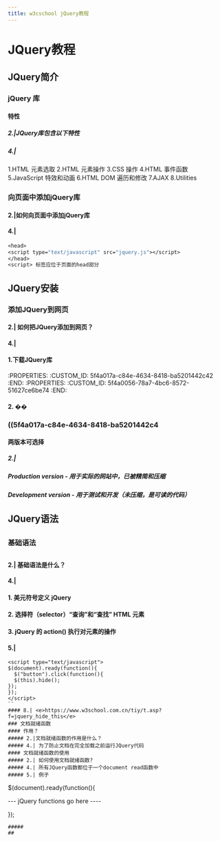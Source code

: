 ```yaml
---
title: w3cschool jQuery教程
---
```

# JQuery教程
## JQuery简介
### jQuery 库
#### 特性
##### 2.|JQuery库包含以下特性
##### 4.| 
1.HTML 元素选取
2.HTML 元素操作
3.CSS 操作
4.HTML 事件函数
5.JavaScript 特效和动画
6.HTML DOM 遍历和修改
7.AJAX
8.Utilities
### 向页面中添加jQuery库
#### 2.|如何向页面中添加jQuery库
#### 4.|
```clojure
<head>
<script type="text/javascript" src="jquery.js"></script>
</head>
<script> 标签应位于页面的head部分
```
## JQuery安装
### 添加JQuery到网页
#### 2.| 如何把JQuery添加到网页？
#### 4.|
#### 1.下载JQuery库
   :PROPERTIES:
   :CUSTOM_ID: 5f4a017a-c84e-4634-8418-ba5201442c42
   :END:
   :PROPERTIES:
   :CUSTOM_ID: 5f4a0056-78a7-4bc6-8572-51627ce6be74
   :END:
#### 2. ��
### ((5f4a017a-c84e-4634-8418-ba5201442c4
#### 两版本可选择
##### 2.|
##### Production version - 用于实际的网站中，已被精简和压缩
##### Development version - 用于测试和开发（未压缩，是可读的代码）
##
## JQuery语法
##
###
### 基础语法
###
####
##
#### 2.| 基础语法是什么？
#### 4.|
#### 1. 美元符号定义 jQuery
#### 2. 选择符（selector）“查询”和“查找” HTML 元素
#### 3. jQuery 的 action() 执行对元素的操作
#### 5.|
```
<script type="text/javascript">
$(document).ready(function(){
  $("button").click(function(){
  $(this).hide();
});
});
</script>
``
#### 8.| <e>https://www.w3school.com.cn/tiy/t.asp?f=jquery_hide_this</e>
### 文档就绪函数
#### 作用？
##### 2.|文档就绪函数的作用是什么？
##### 4.| 为了防止文档在完全加载之前运行JQuery代码
#### 文档就绪函数的使用
##### 2.| 如何使用文档就绪函数?
##### 4.| 所有JQuery函数都位于一个document read函数中
##### 5.| 例子
```
$(document).ready(function(){

--- jQuery functions go here ----

});
```
#####
##
